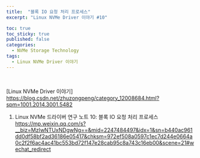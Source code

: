 ```yaml
---
title:  "블록 IO 요청 처리 프로세스"
excerpt: "Linux NVMe Driver 이야기 #10"

toc: true
toc_sticky: true
published: false
categories:
  - NVMe Storage Technology
tags:
  - Linux NVMe Driver 이야기
---
```


<br>

[Linux NVMe Driver 이야기] https://blog.csdn.net/zhuzongpeng/category_12008684.html?spm=1001.2014.3001.5482
1. Linux NVMe 드라이버 연구 노트 10: 블록 IO 요청 처리 프로세스
https://mp.weixin.qq.com/s?__biz=MzIwNTUxNDgwNg==&mid=2247484497&idx=1&sn=b440ac961dd0df58bf2ad36186e05417&chksm=972ef508a0597c1ec7d244e0664a0c2f2f6ac4ac41bc553bd72f147e28cab95c8a743c16eb00&scene=21#wechat_redirect

